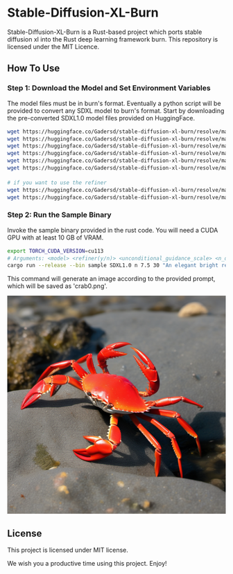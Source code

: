 # Stable-Diffusion-XL-Burn

Stable-Diffusion-XL-Burn is a Rust-based project which ports stable diffusion xl into the Rust deep learning framework burn. This repository is licensed under the MIT Licence.

## How To Use

### Step 1: Download the Model and Set Environment Variables

The model files must be in burn's format. Eventually a python script will be provided to convert any SDXL model to burn's format. 
Start by downloading the pre-converted SDXL1.0 model files provided on HuggingFace.

```bash
wget https://huggingface.co/Gadersd/stable-diffusion-xl-burn/resolve/main/SDXL1.0/diffuser.bin -P ./SDXL1.0/
wget https://huggingface.co/Gadersd/stable-diffusion-xl-burn/resolve/main/SDXL1.0/diffuser.cfg -P ./SDXL1.0/
wget https://huggingface.co/Gadersd/stable-diffusion-xl-burn/resolve/main/SDXL1.0/embedder.bin -P ./SDXL1.0/
wget https://huggingface.co/Gadersd/stable-diffusion-xl-burn/resolve/main/SDXL1.0/embedder.cfg -P ./SDXL1.0/
wget https://huggingface.co/Gadersd/stable-diffusion-xl-burn/resolve/main/SDXL1.0/latent_decoder.bin -P ./SDXL1.0/
wget https://huggingface.co/Gadersd/stable-diffusion-xl-burn/resolve/main/SDXL1.0/latent_decoder.cfg -P ./SDXL1.0/

# if you want to use the refiner
wget https://huggingface.co/Gadersd/stable-diffusion-xl-burn/resolve/main/SDXL1.0/refiner.bin -P ./SDXL1.0/
wget https://huggingface.co/Gadersd/stable-diffusion-xl-burn/resolve/main/SDXL1.0/refiner.cfg -P ./SDXL1.0/
```

### Step 2: Run the Sample Binary

Invoke the sample binary provided in the rust code. You will need a CUDA GPU with at least 10 GB of VRAM.

```bash
export TORCH_CUDA_VERSION=cu113
# Arguments: <model> <refiner(y/n)> <unconditional_guidance_scale> <n_diffusion_steps> <prompt> <output_image>
cargo run --release --bin sample SDXL1.0 n 7.5 30 "An elegant bright red crab." crab
```

This command will generate an image according to the provided prompt, which will be saved as 'crab0.png'.

![An image of an ancient mossy stone](crab0.png)

## License

This project is licensed under MIT license.

We wish you a productive time using this project. Enjoy!
